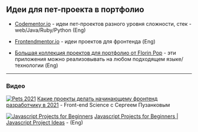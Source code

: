## Идеи для пет-проекта в портфолио ##

- [Сodementor.io](https://www.codementor.io/projects) - идеи пет-проектов разного уровня сложности, стек - web/Java/Ruby/Python (Eng) 

- [Frontendmentor.io](https://www.frontendmentor.io/challenges?sort=difficulty|asc) - идеи проектов для фронтенда (Eng)

- [Большая коллекция проектов для портфолио от Florin Pop](https://github.com/florinpop17/app-ideas) - эти приложения можно реализовывать на любом подходящем языке/технологии (Eng)

---

### Видео ###

[![Pets 2021](http://img.youtube.com/vi/0ue4Z3W0x60/0.jpg)](https://youtu.be/0ue4Z3W0x60)
[Какие проекты делать начинающему фронтенд разработчику в 2021](https://youtu.be/0ue4Z3W0x60) - Front-end Science c Сергеем Пузанковым 


[![Javascript Projects for Beginners](http://img.youtube.com/vi/DL29upwFESQ/0.jpg)](https://youtu.be/DL29upwFESQ)
[Javascript Projects for Beginners | Javascript Project Ideas](https://youtu.be/DL29upwFESQ) - (Eng)

